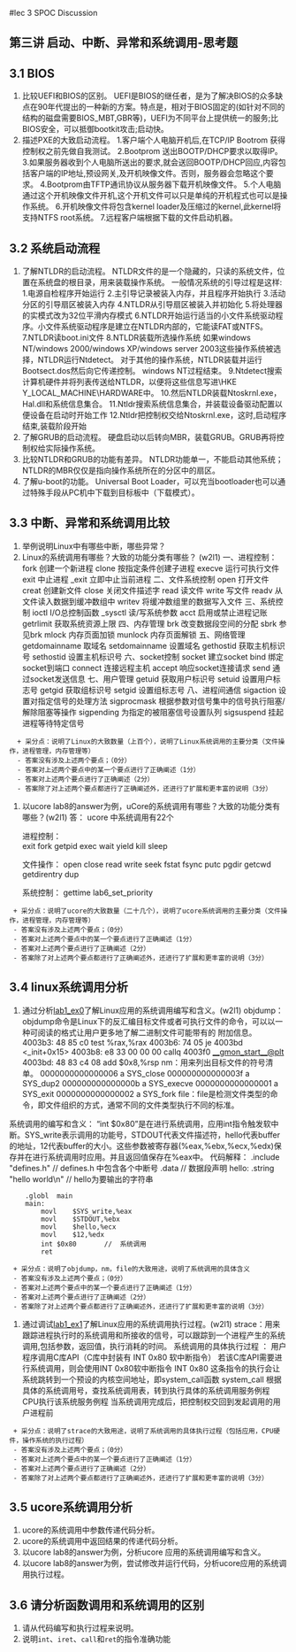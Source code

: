 #lec 3 SPOC Discussion

## 第三讲 启动、中断、异常和系统调用-思考题

## 3.1 BIOS
 1. 比较UEFI和BIOS的区别。
 	 UEFI是BIOS的继任者，是为了解决BIOS的众多缺点在90年代提出的一种新的方案。特点是，相对于BIOS固定的(如针对不同的结构的磁盘需要BIOS_MBT,GBR等)，UEFI为不同平台上提供统一的服务;比BIOS安全，可以抵御bootkit攻击;启动快。
 1. 描述PXE的大致启动流程。
   	1.客户端个人电脑开机后,在TCP/IP Bootrom 获得控制权之前先做自我测试。
  	2.Bootprom 送出BOOTP/DHCP要求以取得IP。
  	3.如果服务器收到个人电脑所送出的要求,就会送回BOOTP/DHCP回应,内容包括客户端的IP地址,预设网关,及开机映像文件。否则，服务器会忽略这个要求。
  	4.Bootprom由TFTP通讯协议从服务器下载开机映像文件。
  	5.个人电脑通过这个开机映像文件开机,这个开机文件可以只是单纯的开机程式也可以是操作系统。
  	6.开机映像文件将包含kernel loader及压缩过的kernel,此kernel将支持NTFS root系统。
  	7.远程客户端根据下载的文件启动机器。


## 3.2 系统启动流程
 1. 了解NTLDR的启动流程。
     NTLDR文件的是一个隐藏的，只读的系统文件，位置在系统盘的根目录，用来装载操作系统。
     一般情况系统的引导过程是这样:
     1.电源自检程序开始运行
     2.主引导记录被装入内存，并且程序开始执行
     3.活动分区的引导扇区被装入内存
     4.NTLDR从引导扇区被装入并初始化
     5.将处理器的实模式改为32位平滑内存模式
     6.NTLDR开始运行适当的小文件系统驱动程序。小文件系统驱动程序是建立在NTLDR内部的，它能读FAT或NTFS。
     7.NTLDR读boot.ini文件
     8.NTLDR装载所选操作系统
     	如果windows NT/windows 2000/windows XP/windows server 2003这些操作系统被选择，NTLDR运行Ntdetect。
     	对于其他的操作系统，NTLDR装载并运行Bootsect.dos然后向它传递控制。
     	windows NT过程结束。
     9.Ntdetect搜索计算机硬件并将列表传送给NTLDR，以便将这些信息写进\\HKE Y_LOCAL_MACHINE\HARDWARE中。
     10.然后NTLDR装载Ntoskrnl.exe，Hal.dll和系统信息集合。
     11.Ntldr搜索系统信息集合，并装载设备驱动配置以便设备在启动时开始工作
     12.Ntldr把控制权交给Ntoskrnl.exe，这时,启动程序结束,装载阶段开始
 1. 了解GRUB的启动流程。
     硬盘启动以后转向MBR，装载GRUB。GRUB再将控制权给实际操作系统。
 1. 比较NTLDR和GRUB的功能有差异。
     NTLDR功能单一，不能启动其他系统；NTLDR的MBR仅仅是指向操作系统所在的分区中的扇区。
 1. 了解u-boot的功能。
     Universal Boot Loader，可以充当bootloader也可以通过特殊手段从PC机中下载到目标板中（下载模式）。

## 3.3 中断、异常和系统调用比较
 1. 举例说明Linux中有哪些中断，哪些异常？
 1. Linux的系统调用有哪些？大致的功能分类有哪些？  (w2l1)
 一、进程控制：
	     fork	创建一个新进程
	     clone	按指定条件创建子进程
	     execve	运行可执行文件
	     exit	中止进程
	     _exit	立即中止当前进程
 二、文件系统控制
	     open	打开文件
	     creat	创建新文件
	     close	关闭文件描述字
	     read	读文件
	     write	写文件
	     readv	从文件读入数据到缓冲数组中
	     writev	将缓冲数组里的数据写入文件
三、系统控制
	     ioctl	I/O总控制函数
	     _sysctl	读/写系统参数
	     acct	启用或禁止进程记账
	     getrlimit	获取系统资源上限
四、内存管理
	    brk	改变数据段空间的分配
	    sbrk	参见brk
	    mlock	内存页面加锁
	    munlock	内存页面解锁
五、网络管理
	    getdomainname	取域名
	    setdomainname	设置域名
	    gethostid	获取主机标识号
	    sethostid	设置主机标识号
六、socket控制
	    socket	建立socket
	    bind	绑定socket到端口
	    connect	连接远程主机
	    accept	响应socket连接请求
	    send	通过socket发送信息
七、用户管理
	    getuid	获取用户标识号
	    setuid	设置用户标志号
	    getgid	获取组标识号
	    setgid	设置组标志号
八、进程间通信
	    sigaction	设置对指定信号的处理方法
	    sigprocmask	根据参数对信号集中的信号执行阻塞/解除阻塞等操作
	    sigpending	为指定的被阻塞信号设置队列
	    sigsuspend	挂起进程等待特定信号
```
  + 采分点：说明了Linux的大致数量（上百个），说明了Linux系统调用的主要分类（文件操作，进程管理，内存管理等）
  - 答案没有涉及上述两个要点；（0分）
  - 答案对上述两个要点中的某一个要点进行了正确阐述（1分）
  - 答案对上述两个要点进行了正确阐述（2分）
  - 答案除了对上述两个要点都进行了正确阐述外，还进行了扩展和更丰富的说明（3分）
 ```
 
 1. 以ucore lab8的answer为例，uCore的系统调用有哪些？大致的功能分类有哪些？(w2l1)
 答： ucore 中系统调用有22个
	
	进程控制：	
    			exit
    			fork
    			getpid
    			exec
    			wait
				yield
    			kill
				sleep

	文件操作：
				open
    			close
    			read
    			write
    			seek
    			fstat
    			fsync
				putc
				pgdir
				getcwd
				getdirentry
				dup

	系统控制：
				gettime
				lab6_set_priority

 
 ```
  + 采分点：说明了ucore的大致数量（二十几个），说明了ucore系统调用的主要分类（文件操作，进程管理，内存管理等）
  - 答案没有涉及上述两个要点；（0分）
  - 答案对上述两个要点中的某一个要点进行了正确阐述（1分）
  - 答案对上述两个要点进行了正确阐述（2分）
  - 答案除了对上述两个要点都进行了正确阐述外，还进行了扩展和更丰富的说明（3分）
 ```
 
## 3.4 linux系统调用分析
 1. 通过分析[lab1_ex0](https://github.com/chyyuu/ucore_lab/blob/master/related_info/lab1/lab1-ex0.md)了解Linux应用的系统调用编写和含义。(w2l1)
 objdump：objdump命令是Linux下的反汇编目标文件或者可执行文件的命令，可以以一种可阅读的格式让用户更多地了解二进制文件可能带有的  附加信息。
     4003b3:	48 85 c0             	test   %rax,%rax
     4003b6:	74 05                	je     4003bd <_init+0x15>
     4003b8:	e8 33 00 00 00       	callq  4003f0 <__gmon_start__@plt>
     4003bd:	48 83 c4 08          	add    $0x8,%rsp
 nm：用来列出目标文件的符号清单。
     0000000000000006 a SYS_close
     000000000000003f a SYS_dup2
     000000000000000b a SYS_execve
     0000000000000001 a SYS_exit
     0000000000000002 a SYS_fork
 file：file是检测文件类型的命令，即文件组织的方式，通常不同的文件类型执行不同的标准。 

系统调用的编写和含义：
“int	$0x80”是在进行系统调用，应用int指令触发软中断。SYS_write表示调用的功能号，STDOUT代表文件描述符，hello代表buffer的地址，12代表buffer的大小。这些参数被寄存器(%eax,%ebx,%ecx,%edx)保存并在进行系统调用时应用。并且返回值保存在%eax中。
代码解释：
		.include "defines.h"          // defines.h 中包含各个中断号
		.data	 					  // 数据段声明
		hello:
			.string "hello world\n"	  // hello为要输出的字符串

		.globl	main	   			  
		main:
			movl	$SYS_write,%eax	  
			movl	$STDOUT,%ebx	 
			movl	$hello,%ecx		  
			movl	$12,%edx		  
			int	$0x80		//  系统调用
			ret

 ```
  + 采分点：说明了objdump，nm，file的大致用途，说明了系统调用的具体含义
  - 答案没有涉及上述两个要点；（0分）
  - 答案对上述两个要点中的某一个要点进行了正确阐述（1分）
  - 答案对上述两个要点进行了正确阐述（2分）
  - 答案除了对上述两个要点都进行了正确阐述外，还进行了扩展和更丰富的说明（3分）
 
 ```
 
 1. 通过调试[lab1_ex1](https://github.com/chyyuu/ucore_lab/blob/master/related_info/lab1/lab1-ex1.md)了解Linux应用的系统调用执行过程。(w2l1)
 strace：用来跟踪进程执行时的系统调用和所接收的信号，可以跟踪到一个进程产生的系统调用,包括参数，返回值，执行消耗的时间。
系统调用的具体执行过程 ：
	用户程序调用C库API（C库中封装有 INT 0x80 软中断指令）
	若该C库API需要进行系统调用，则会使用INT 0x80软中断指令
	INT 0x80 这条指令的执行会让系统跳转到一个预设的内核空间地址，即system_call函数
	system_call 根据具体的系统调用号，查找系统调用表，转到执行具体的系统调用服务例程
	CPU执行该系统服务例程
	当系统调用完成后，把控制权交回到发起调用的用户进程前
 

 ```
  + 采分点：说明了strace的大致用途，说明了系统调用的具体执行过程（包括应用，CPU硬件，操作系统的执行过程）
  - 答案没有涉及上述两个要点；（0分）
  - 答案对上述两个要点中的某一个要点进行了正确阐述（1分）
  - 答案对上述两个要点进行了正确阐述（2分）
  - 答案除了对上述两个要点都进行了正确阐述外，还进行了扩展和更丰富的说明（3分）
 ```
 
## 3.5 ucore系统调用分析
 1. ucore的系统调用中参数传递代码分析。
 1. ucore的系统调用中返回结果的传递代码分析。
 1. 以ucore lab8的answer为例，分析ucore 应用的系统调用编写和含义。
 1. 以ucore lab8的answer为例，尝试修改并运行代码，分析ucore应用的系统调用执行过程。
 
## 3.6 请分析函数调用和系统调用的区别
 1. 请从代码编写和执行过程来说明。
   1. 说明`int`、`iret`、`call`和`ret`的指令准确功能
 
